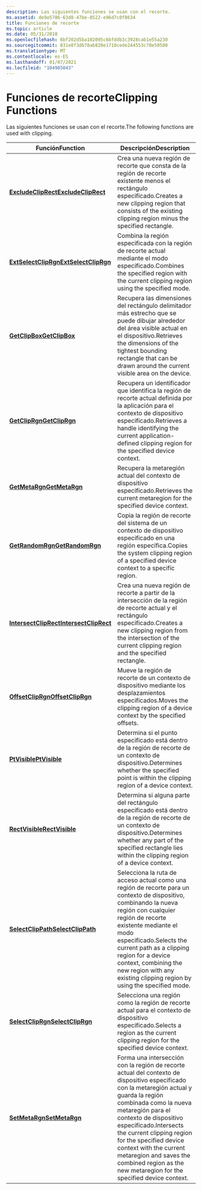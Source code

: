 ```yaml
---
description: Las siguientes funciones se usan con el recorte.
ms.assetid: de9e5786-63d8-47be-8522-e96d7c0f8634
title: Funciones de recorte
ms.topic: article
ms.date: 05/31/2018
ms.openlocfilehash: 6bf202d5ba102095c6bfddb3c3928cab1e55a230
ms.sourcegitcommit: 831e8f3db78ab820e1710cede244553c70e50500
ms.translationtype: MT
ms.contentlocale: es-ES
ms.lasthandoff: 01/07/2021
ms.locfileid: "104985043"
---
```

# <a name="clipping-functions"></a><span data-ttu-id="e7011-103">Funciones de recorte</span><span class="sxs-lookup"><span data-stu-id="e7011-103">Clipping Functions</span></span>

<span data-ttu-id="e7011-104">Las siguientes funciones se usan con el recorte.</span><span class="sxs-lookup"><span data-stu-id="e7011-104">The following functions are used with clipping.</span></span>



| <span data-ttu-id="e7011-105">Función</span><span class="sxs-lookup"><span data-stu-id="e7011-105">Function</span></span>                                       | <span data-ttu-id="e7011-106">Descripción</span><span class="sxs-lookup"><span data-stu-id="e7011-106">Description</span></span>                                                                                                                                                                               |
|------------------------------------------------|-------------------------------------------------------------------------------------------------------------------------------------------------------------------------------------------|
| [<span data-ttu-id="e7011-107">**ExcludeClipRect**</span><span class="sxs-lookup"><span data-stu-id="e7011-107">**ExcludeClipRect**</span></span>](/windows/desktop/api/Wingdi/nf-wingdi-excludecliprect)     | <span data-ttu-id="e7011-108">Crea una nueva región de recorte que consta de la región de recorte existente menos el rectángulo especificado.</span><span class="sxs-lookup"><span data-stu-id="e7011-108">Creates a new clipping region that consists of the existing clipping region minus the specified rectangle.</span></span>                                                                                |
| [<span data-ttu-id="e7011-109">**ExtSelectClipRgn**</span><span class="sxs-lookup"><span data-stu-id="e7011-109">**ExtSelectClipRgn**</span></span>](/windows/desktop/api/Wingdi/nf-wingdi-extselectcliprgn)   | <span data-ttu-id="e7011-110">Combina la región especificada con la región de recorte actual mediante el modo especificado.</span><span class="sxs-lookup"><span data-stu-id="e7011-110">Combines the specified region with the current clipping region using the specified mode.</span></span>                                                                                                  |
| [<span data-ttu-id="e7011-111">**GetClipBox**</span><span class="sxs-lookup"><span data-stu-id="e7011-111">**GetClipBox**</span></span>](/windows/desktop/api/Wingdi/nf-wingdi-getclipbox)               | <span data-ttu-id="e7011-112">Recupera las dimensiones del rectángulo delimitador más estrecho que se puede dibujar alrededor del área visible actual en el dispositivo.</span><span class="sxs-lookup"><span data-stu-id="e7011-112">Retrieves the dimensions of the tightest bounding rectangle that can be drawn around the current visible area on the device.</span></span>                                                              |
| [<span data-ttu-id="e7011-113">**GetClipRgn**</span><span class="sxs-lookup"><span data-stu-id="e7011-113">**GetClipRgn**</span></span>](/windows/desktop/api/Wingdi/nf-wingdi-getcliprgn)               | <span data-ttu-id="e7011-114">Recupera un identificador que identifica la región de recorte actual definida por la aplicación para el contexto de dispositivo especificado.</span><span class="sxs-lookup"><span data-stu-id="e7011-114">Retrieves a handle identifying the current application-defined clipping region for the specified device context.</span></span>                                                                          |
| [<span data-ttu-id="e7011-115">**GetMetaRgn**</span><span class="sxs-lookup"><span data-stu-id="e7011-115">**GetMetaRgn**</span></span>](/windows/desktop/api/Wingdi/nf-wingdi-getmetargn)               | <span data-ttu-id="e7011-116">Recupera la metaregión actual del contexto de dispositivo especificado.</span><span class="sxs-lookup"><span data-stu-id="e7011-116">Retrieves the current metaregion for the specified device context.</span></span>                                                                                                                        |
| [<span data-ttu-id="e7011-117">**GetRandomRgn**</span><span class="sxs-lookup"><span data-stu-id="e7011-117">**GetRandomRgn**</span></span>](/windows/desktop/api/Wingdi/nf-wingdi-getrandomrgn)           | <span data-ttu-id="e7011-118">Copia la región de recorte del sistema de un contexto de dispositivo especificado en una región específica.</span><span class="sxs-lookup"><span data-stu-id="e7011-118">Copies the system clipping region of a specified device context to a specific region.</span></span>                                                                                                     |
| [<span data-ttu-id="e7011-119">**IntersectClipRect**</span><span class="sxs-lookup"><span data-stu-id="e7011-119">**IntersectClipRect**</span></span>](/windows/desktop/api/Wingdi/nf-wingdi-intersectcliprect) | <span data-ttu-id="e7011-120">Crea una nueva región de recorte a partir de la intersección de la región de recorte actual y el rectángulo especificado.</span><span class="sxs-lookup"><span data-stu-id="e7011-120">Creates a new clipping region from the intersection of the current clipping region and the specified rectangle.</span></span>                                                                           |
| [<span data-ttu-id="e7011-121">**OffsetClipRgn**</span><span class="sxs-lookup"><span data-stu-id="e7011-121">**OffsetClipRgn**</span></span>](/windows/desktop/api/Wingdi/nf-wingdi-offsetcliprgn)         | <span data-ttu-id="e7011-122">Mueve la región de recorte de un contexto de dispositivo mediante los desplazamientos especificados.</span><span class="sxs-lookup"><span data-stu-id="e7011-122">Moves the clipping region of a device context by the specified offsets.</span></span>                                                                                                                   |
| [<span data-ttu-id="e7011-123">**PtVisible**</span><span class="sxs-lookup"><span data-stu-id="e7011-123">**PtVisible**</span></span>](/windows/desktop/api/Wingdi/nf-wingdi-ptvisible)                 | <span data-ttu-id="e7011-124">Determina si el punto especificado está dentro de la región de recorte de un contexto de dispositivo.</span><span class="sxs-lookup"><span data-stu-id="e7011-124">Determines whether the specified point is within the clipping region of a device context.</span></span>                                                                                                 |
| [<span data-ttu-id="e7011-125">**RectVisible**</span><span class="sxs-lookup"><span data-stu-id="e7011-125">**RectVisible**</span></span>](/windows/desktop/api/Wingdi/nf-wingdi-rectvisible)             | <span data-ttu-id="e7011-126">Determina si alguna parte del rectángulo especificado está dentro de la región de recorte de un contexto de dispositivo.</span><span class="sxs-lookup"><span data-stu-id="e7011-126">Determines whether any part of the specified rectangle lies within the clipping region of a device context.</span></span>                                                                               |
| [<span data-ttu-id="e7011-127">**SelectClipPath**</span><span class="sxs-lookup"><span data-stu-id="e7011-127">**SelectClipPath**</span></span>](/windows/desktop/api/Wingdi/nf-wingdi-selectclippath)       | <span data-ttu-id="e7011-128">Selecciona la ruta de acceso actual como una región de recorte para un contexto de dispositivo, combinando la nueva región con cualquier región de recorte existente mediante el modo especificado.</span><span class="sxs-lookup"><span data-stu-id="e7011-128">Selects the current path as a clipping region for a device context, combining the new region with any existing clipping region by using the specified mode.</span></span>                               |
| [<span data-ttu-id="e7011-129">**SelectClipRgn**</span><span class="sxs-lookup"><span data-stu-id="e7011-129">**SelectClipRgn**</span></span>](/windows/desktop/api/Wingdi/nf-wingdi-selectcliprgn)         | <span data-ttu-id="e7011-130">Selecciona una región como la región de recorte actual para el contexto de dispositivo especificado.</span><span class="sxs-lookup"><span data-stu-id="e7011-130">Selects a region as the current clipping region for the specified device context.</span></span>                                                                                                         |
| [<span data-ttu-id="e7011-131">**SetMetaRgn**</span><span class="sxs-lookup"><span data-stu-id="e7011-131">**SetMetaRgn**</span></span>](/windows/desktop/api/Wingdi/nf-wingdi-setmetargn)               | <span data-ttu-id="e7011-132">Forma una intersección con la región de recorte actual del contexto de dispositivo especificado con la metaregión actual y guarda la región combinada como la nueva metaregión para el contexto de dispositivo especificado.</span><span class="sxs-lookup"><span data-stu-id="e7011-132">Intersects the current clipping region for the specified device context with the current metaregion and saves the combined region as the new metaregion for the specified device context.</span></span> |



 

 

 




